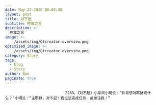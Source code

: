```yaml
---
date: May-22-2020 00:00:00
layout: post
title: 对不起
subtitle: 神寓之言
description: >-
  神寓之言
image: >-
    /assets/img/Qtcreator-overview.png
optimized_image: >-
    /assets/img/Qtcreator-overview.png
category: Story
tags:
  - blog
  - Story
author: Ron
paginate: true
---
```


							　　2263，《对不起》小华问小明说：“你最想对耶稣说什么？”小明说：“主耶稣，对不起！我无法完成任务，请原谅我！”
							
							
						